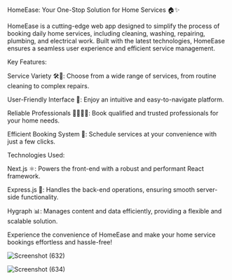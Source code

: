 HomeEase: Your One-Stop Solution for Home Services 🏠✨



HomeEase is a cutting-edge web app designed to simplify the process of booking daily home services, including cleaning, washing, repairing, plumbing, and electrical work. Built with the latest technologies, HomeEase ensures a seamless user experience and efficient service management.



Key Features:

Service Variety 🛠️🧹: Choose from a wide range of services, from routine cleaning to complex repairs.

User-Friendly Interface 🌟: Enjoy an intuitive and easy-to-navigate platform.

Reliable Professionals 👨‍🔧👩‍🔧: Book qualified and trusted professionals for your home needs.

Efficient Booking System 📅: Schedule services at your convenience with just a few clicks.



Technologies Used:



Next.js ⚛️: Powers the front-end with a robust and performant React framework.

Express.js 🚀: Handles the back-end operations, ensuring smooth server-side functionality.

Hygraph 📊: Manages content and data efficiently, providing a flexible and scalable solution.

Experience the convenience of HomeEase and make your home service bookings effortless and hassle-free!

![Screenshot (632)](https://github.com/KaveeshaDisssanayake/home_service/assets/90174106/2dff9c25-eb10-4618-a825-b79ef2bb48e1)


![Screenshot (634)](https://github.com/KaveeshaDisssanayake/home_service/assets/90174106/153a7c67-238c-4cac-9e22-447229945994)
